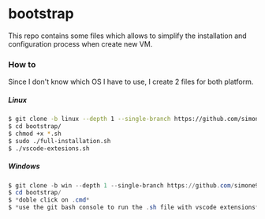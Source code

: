 # bootstrap
This repo contains some files which allows to simplify the installation and configuration process when create new VM.

### How to
Since I don't know  which OS I have to use, I create 2 files for both platform.

##### Linux
```bash
$ git clone -b linux --depth 1 --single-branch https://github.com/simone98dm/bootstrap.git
$ cd bootstrap/
$ chmod +x *.sh
$ sudo ./full-installation.sh
$ ./vscode-extesions.sh
```
##### Windows
```powershell
$ git clone -b win --depth 1 --single-branch https://github.com/simone98dm/bootstrap.git
$ cd bootstrap/
$ *doble click on .cmd*
$ *use the git bash console to run the .sh file with vscode extensions*
```
